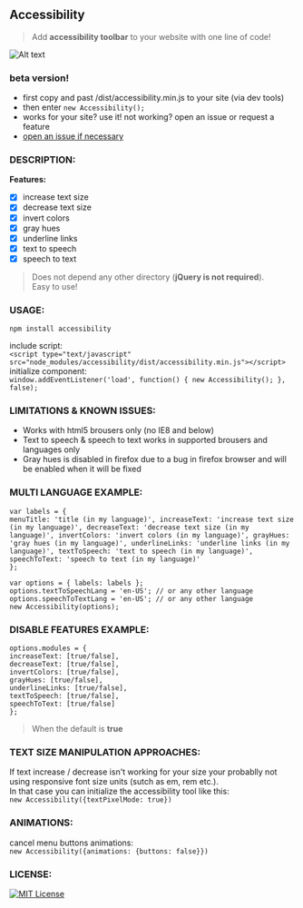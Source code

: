 ## Accessibility
>Add **accessibility toolbar** to your website with one line of code!

![Alt text](https://raw.githubusercontent.com/ranbuch/accessibility/master/accessibility.png "accessibility icon")

### beta version!
  * first copy and past /dist/accessibility.min.js to your site (via dev tools)
  * then enter `new Accessibility();`
  * works for your site? use it! not working? open an issue or request a feature
  * [open an issue if necessary](https://github.com/ranbuch/accessibility/issues)

### DESCRIPTION:
**Features:**
- [x]  increase text size
- [x]  decrease text size
- [x]  invert colors
- [x]  gray hues
- [x]  underline links
- [x]  text to speech 
- [x]  speech to text

>Does not depend any other directory (**jQuery is not required**).  
Easy to use!

### USAGE:

`npm install accessibility`

include script:  
`<script type="text/javascript" src="node_modules/accessibility/dist/accessibility.min.js"></script>`  
initialize component:  
`window.addEventListener('load', function() {
    new Accessibility();
}, false);`

### LIMITATIONS & KNOWN ISSUES:
* Works with html5 brousers only (no IE8 and below)
* Text to speech & speech to text works in supported brousers and languages only
* Gray hues is disabled in firefox due to a bug in firefox browser and will be enabled when it will be fixed

### MULTI LANGUAGE EXAMPLE:

`var labels = {`  
    `menuTitle: 'title (in my language)',
    increaseText: 'increase text size (in my language)',
    decreaseText: 'decrease text size (in my language)',
    invertColors: 'invert colors (in my language)',
    grayHues: 'gray hues (in my language)',
    underlineLinks: 'underline links (in my language)',
    textToSpeech: 'text to speech (in my language)',
    speechToText: 'speech to text (in my language)'`  
`};`  

`var options = { labels: labels };`  
`options.textToSpeechLang = 'en-US'; // or any other language`  
`options.speechToTextLang = 'en-US'; // or any other language`  
`new Accessibility(options);`

### DISABLE FEATURES EXAMPLE:  
`options.modules = {`  
    `increaseText: [true/false],`  
    `decreaseText: [true/false],`  
    `invertColors: [true/false],`  
    `grayHues: [true/false],`  
    `underlineLinks: [true/false],`  
    `textToSpeech: [true/false],`  
    `speechToText: [true/false]`  
`};`

>When the default is **true**

### TEXT SIZE MANIPULATION APPROACHES:
If text increase / decrease isn't working for your size your probablly not using responsive font size units (sutch as em, rem etc.).  
In that case you can initialize the accessibility tool like this:  
`new Accessibility({textPixelMode: true})`

### ANIMATIONS:
cancel menu buttons animations:  
`new Accessibility({animations: {buttons: false}})`

### LICENSE:
[![MIT License](https://img.shields.io/badge/license-MIT-blue.svg?style=flat)](https://spdx.org/licenses/MIT)